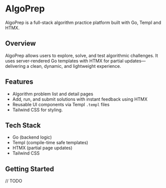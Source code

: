 # AlgoPrep

AlgoPrep is a full-stack algorithm practice platform built with Go, Templ and HTMX.

## Overview

AlgoPrep allows users to explore, solve, and test algorithmic challenges. It uses server-rendered Go templates with HTMX for partial updates—delivering a clean, dynamic, and lightweight experience.

## Features

- Algorithm problem list and detail pages
- Add, run, and submit solutions with instant feedback using HTMX
- Reusable UI components via Templ `.templ` files
- Tailwind CSS for styling.

## Tech Stack

- Go (backend logic)
- Templ (compile-time safe templates)
- HTMX (partial page updates)
- Tailwind CSS

## Getting Started

// TODO